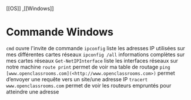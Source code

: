 [[OS]] ,[[Windows]]
# Commande Windows
`cmd` ouvre l'invite de commande
`ipconfig` liste les adresses IP utilisées sur mes différentes cartes réseaux
`ipconfig /all` informations complètes sur mes cartes réseaux
`Get-NetIPInterface` liste les interfaces réseaux sur notre machine
`route print` permet de voir ma table de routage
`ping [www.openclassrooms.com](<http://www.openclassrooms.com>)` permet d’envoyer une requête vers un site/une adresse IP
`tracert www.openclassrooms.com` permet de voir les routeurs empruntés pour atteindre une adresse